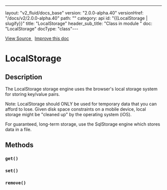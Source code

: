 ---
layout: "v2_fluid/docs_base"
version: "2.0.0-alpha.40"
versionHref: "/docs/v2/2.0.0-alpha.40"
path: ""
category: api
id: "{{LocalStorage | slugify}}"
title: "LocalStorage"
header_sub_title: "Class in module "
doc: "LocalStorage"
docType: "class"---




<div class="improve-docs">
  <a href='http://github.com/driftyco/ionic2/tree/master/ionic/platform/storage/local-storage.ts#L0'>
    View Source
  </a>
  &nbsp;
  <a href='http://github.com/driftyco/ionic2/edit/master/ionic/platform/storage/local-storage.ts#L0'>
    Improve this doc
  </a>

</div>




<h1 class="api-title">


LocalStorage






</h1>






<h2>Description</h2>

<p>The LocalStorage storage engine uses the browser&#39;s local storage system for
storing key/value pairs.</p>
<p>Note: LocalStorage should ONLY be used for temporary data that you can afford to lose.
Given disk space constraints on a mobile device, local storage might be &quot;cleaned up&quot;
by the operating system (iOS).</p>
<p>For guaranteed, long-term storage, use the SqlStorage engine which stores data in a file.</p>






<h2>Methods</h2>

<div id="get"></div>

<h3>
<code>get()</code>

</h3>












<div id="set"></div>

<h3>
<code>set()</code>

</h3>












<div id="remove"></div>

<h3>
<code>remove()</code>

</h3>










<!-- end content block -->


<!-- end body block -->

